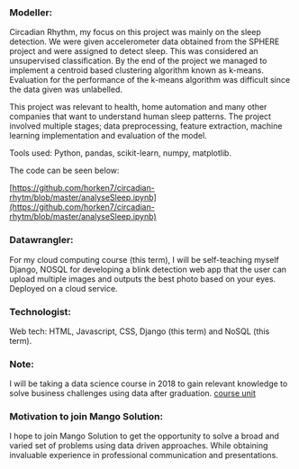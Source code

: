 ### Modeller:

Circadian Rhythm, my focus on this project was mainly on the sleep detection. We were given accelerometer data obtained from the SPHERE project and were assigned to detect sleep. This was considered an unsupervised classification. By the end of the project we managed to implement a centroid based clustering algorithm known as k-means. Evaluation for the performance of the k-means algorithm was difficult since the data given was unlabelled. 

This project was relevant to health, home automation and many other companies that want to understand human sleep patterns. The project involved multiple stages; data preprocessing, feature extraction, machine learning implementation and evaluation of the model.

Tools used: Python, pandas, scikit-learn, numpy, matplotlib.

The code can be seen below:

[https://github.com/horken7/circadian-rhytm/blob/master/analyseSleep.ipynb](https://github.com/horken7/circadian-rhytm/blob/master/analyseSleep.ipynb)

### Datawrangler:
For my cloud computing course (this term), I will be self-teaching myself Django, NOSQL for developing a blink detection web app that the user can upload multiple images and outputs the best photo based on your eyes. Deployed on a cloud service. 

### Technologist:
Web tech: HTML, Javascript, CSS, Django (this term) and NoSQL (this term).

### Note:
I will be taking a data science course in 2018 to gain relevant knowledge to solve business challenges using data after graduation. [course unit](http://www.bristol.ac.uk/unit-programme-catalogue/UnitDetails.jsa?unitCode=COMSM0017)

### Motivation to join Mango Solution:
I hope to join Mango Solution to get the opportunity to solve a broad and varied set of problems using data driven approaches. While obtaining invaluable experience in professional communication and presentations.

